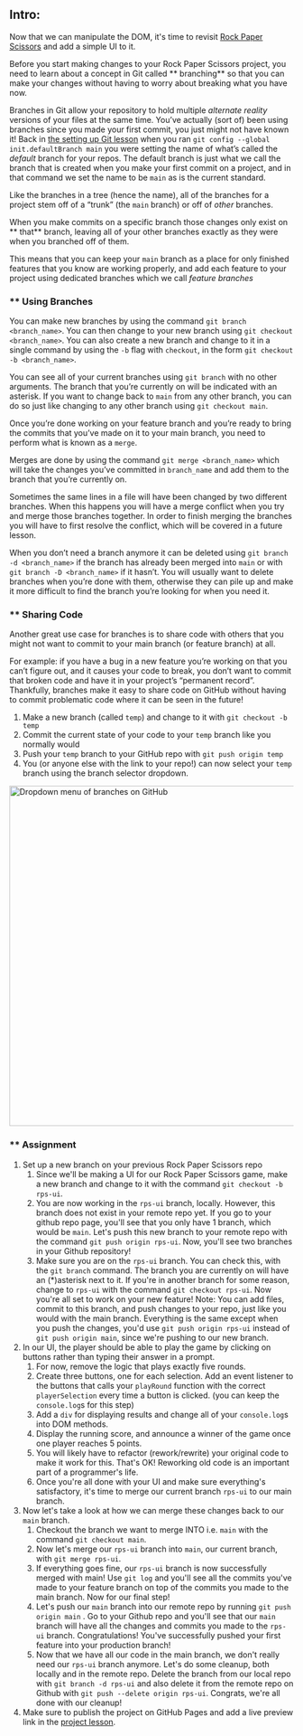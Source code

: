 ## Intro:


Now that we can manipulate the DOM, it's time to revisit [Rock Paper Scissors](https://www.theodinproject.com/paths/foundations/courses/foundations/lessons/rock-paper-scissors) and add a simple UI to it.

Before you start making changes to your Rock Paper Scissors project, you need to learn about a concept in Git called ** branching**  so that you can make your changes without having to worry about breaking what you have now.

Branches in Git allow your repository to hold multiple *alternate reality* versions of your files at the same time. You’ve actually (sort of) been using branches since you made your first commit, you just might not have known it! Back in [the setting up Git lesson](https://www.theodinproject.com/paths/foundations/courses/foundations/lessons/setting-up-git) when you ran `git config --global init.defaultBranch main` you were setting the name of what’s called the *default* branch for your repos. The default branch is just what we call the branch that is created when you make your first commit on a project, and in that command we set the name to be `main` as is the current standard. 

Like the branches in a tree (hence the name), all of the branches for a project stem off of a “trunk” (the `main` branch) or off of *other* branches.

When you make commits on a specific branch those changes only exist on ** that**  branch, leaving all of your other branches exactly as they were when you branched off of them.

This means that you can keep your `main` branch as a place for only finished features that you know are working properly, and add each feature to your project using dedicated branches which we call *feature branches*

### ** Using Branches

You can make new branches by using the command `git branch <branch_name>`. You can then change to your new branch using `git checkout <branch_name>`. You can also create a new branch and change to it in a single command by using the `-b` flag with `checkout`, in the form `git checkout -b <branch_name>`.

You can see all of your current branches using `git branch` with no other arguments. The branch that you’re currently on will be indicated with an asterisk. If you want to change back to `main` from any other branch, you can do so just like changing to any other branch using `git checkout main`.

Once you’re done working on your feature branch and you’re ready to bring the commits that you’ve made on it to your main branch,  you need to perform what is known as a `merge`.

Merges are done by using the command `git merge <branch_name>` which will take the changes you’ve committed in `branch_name` and add them to the branch that you’re currently on.

Sometimes the same lines in a file will have been changed by two different branches. When this happens you will have a merge conflict when you try and merge those branches together. In order to finish merging the branches you will have to first resolve the conflict, which will be covered in a future lesson.

When you don’t need a branch anymore it can be deleted using `git branch -d <branch_name>` if the branch has already been merged into `main` or with `git branch -D <branch_name>` if it hasn’t. You will usually want to delete branches when you’re done with them, otherwise they can pile up and make it more difficult to find the branch you’re looking for when you need it.

### ** Sharing Code

Another great use case for branches is to share code with others that you might not want to commit to your main branch (or feature branch) at all. 

For example: if you have a bug in a new feature you’re working on that you can’t figure out, and it causes your code to break, you don’t want to commit that broken code and have it in your project’s “permanent record”. Thankfully, branches make it easy to share code on GitHub without having to commit problematic code where it can be seen in the future!

1. Make a new branch (called `temp`) and change to it with `git checkout -b temp`
2. Commit the current state of your code to your `temp` branch like you normally would
3. Push your `temp` branch to your GitHub repo with `git push origin temp`
4. You (or anyone else with the link to your repo!) can now select your `temp` branch using the branch selector dropdown.

<img width="602" alt="Dropdown menu of branches on GitHub" src="https://cdn.statically.io/gh/TheOdinProject/curriculum/32a651388da10d018d4143b066badf2c9f27dc93/foundations/javascript_basics/revisiting_rock_paper_scissors/imgs/00.png">

### ** Assignment

<div class="lesson-content__panel" markdown="1">

1. Set up a new branch on your previous Rock Paper Scissors repo
   1. Since we'll be making a UI for our Rock Paper Scissors game, make a new branch and change to it with the command `git checkout -b rps-ui`.  
   2. You are now working in the `rps-ui` branch, locally. However, this branch does not exist in your remote repo yet. If you go to your github repo page, you'll see that you only have 1 branch, which would be `main`. Let's push this new branch to your remote repo with the command `git push origin rps-ui`. Now, you'll see two branches in your Github repository!  
   3. Make sure you are on the `rps-ui` branch. You can check this, with the `git branch` command. The branch you are currently on will have an (\*)asterisk next to it. If you're in another branch for some reason, change to `rps-ui` with the command `git checkout rps-ui`. Now you're all set to work on your new feature! Note: You can add files, commit to this branch, and push changes to your repo, just like you would with the main branch. Everything is the same except when you push the changes, you'd use `git push origin rps-ui` instead of `git push origin main`, since we're pushing to our new branch.  
2. In our UI, the player should be able to play the game by clicking on buttons rather than typing their answer in a prompt.  
   1. For now, remove the logic that plays exactly five rounds.  
   2. Create three buttons, one for each selection. Add an event listener to the buttons that calls your `playRound` function with the correct `playerSelection` every time a button is clicked. (you can keep the `console.log`s for this step)  
   3. Add a `div` for displaying results and change all of your `console.log`s into DOM methods.  
   4. Display the running score, and announce a winner of the game once one player reaches 5 points.  
   5. You will likely have to refactor (rework/rewrite) your original code to make it work for this. That's OK! Reworking old code is an important part of a programmer's life.  
   6. Once you're all done with your UI and make sure everything's satisfactory, it's time to merge our current branch `rps-ui` to our main branch.  
3. Now let's take a look at how we can merge these changes back to our `main` branch.  
   1. Checkout the branch we want to merge INTO i.e. `main` with the command `git checkout main`. 
   2. Now let's merge our `rps-ui` branch into `main`, our current branch, with `git merge rps-ui`.  
   3. If everything goes fine, our `rps-ui` branch is now successfully merged with main! Use `git log` and you'll see all the commits you've made to your feature branch on top of the commits you made to the main branch. Now for our final step!  
   4. Let's push our `main` branch into our remote repo by running `git push origin main` . Go to your Github repo and you'll see that our `main` branch will have all the changes and commits you made to the `rps-ui` branch. Congratulations! You've successfully pushed your first feature into your production branch!  
   5. Now that we have all our code in the main branch, we don't really need our `rps-ui` branch anymore. Let's do some cleanup, both locally and in the remote repo. Delete the branch from our local repo with `git branch -d rps-ui` and also delete it from the remote repo on Github with `git push --delete origin rps-ui`. Congrats, we're all done with our cleanup!
4. Make sure to publish the project on GitHub Pages and add a live preview link in the [project lesson](https://www.theodinproject.com/paths/foundations/courses/foundations/lessons/rock-paper-scissors).

</div>
